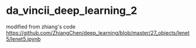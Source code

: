 # da_vincii_deep_learning_2

modified from zhiang's code
https://github.com/ZhiangChen/deep_learning/blob/master/27_objects/lenet5/lenet5.ipynb
